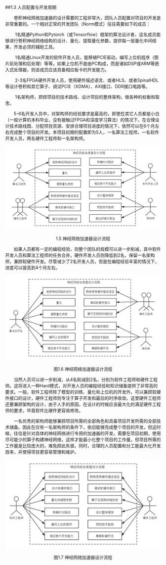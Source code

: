 ##1.3 人员配置与开发周期

&emsp;&emsp;卷积神经网络加速器的设计需要的工程非常大，团队人员配置对项目的开发是非常重要的。一个相对正常的开发团队（Norm模式）往往需要如下的成员：

&emsp;&emsp; 1名精通Python和Pytorch（或Tensorflow）框架的算法设计者，这名成员能够进行卷积神经网络结构的设计、量化、提取量化参数，提供每一层量化中间结果、开发必须的辅助工具。

&emsp;&emsp; 1名精通Linux开发的软件开发人员，能移植PCIE驱动，编写上位机程序（图片前处理和后处理）等等。如果上位机不是由PC构成，而是诸如DSP或ARM等嵌入式处理器，则该成员应该具备相应板卡的开发能力。

&emsp;&emsp; 2-3名FPGA硬件开发人员，使用硬件描述语言、或者HLS、或者SpinalHDL等设计卷积和其它算子、调试PCIE（XDMA）、AXI接口、DDR接口电路等。

&emsp;&emsp; 1名架构师，把控项目的技术路线、设计项目的整体架构，做各种的权衡和取舍。

&emsp;&emsp;5-6名开发人员中，对架构师的经验要求是最高的，即使在其它人员都是小白（一般计算机本科毕业，没有接触过FPGA和深度学习算法）的情况下，在合理设计技术路线图、分配项目资源、安排合理项目进度的情况下，依然可以在6个月左右完成整个项目的开发。本项目初期的配置即为5人，一名算法工程师，一名软件开发人员，两名硬件工程师和一名架构师。

![avatar](../image/imageOne/3.1.jpg)

<center>1.5 神经网络加速器设计流程</center>

&emsp;&emsp;如果人员都有一定的编程经验，则整个团队的规模可以进一步削减，其中软件开发人员和算法工程师的任务合并，硬件开发人员则降低到2名，保留一名架构师，兼顾软硬件开发。尽管减少了2名开发人员，但是在编程经验丰富的情况下，进度可以提高到4个月左右。

![avatar](../image/imageOne/3.2.jpg)

<center>图1.6 神经网络加速器设计流程</center>

&emsp;&emsp;当然人员可以进一步削减，从4名削减到2名，分别为软件工程师和硬件工程师。这将进入一种Hard模式，对开发人员的编程经验和知识储备提供了非常高的要求。一般，软件工程师除了模型的训练、量化和上位机的开发外，可以兼顾软硬件接口的设计，硬件工程师则专注于算子开发和最后的时序收敛。这里硬件工程师还要兼顾架构的设计，由于人手的原因，在设计的时候应该最大化的满足硬件工程师的要求，毕竟软件比硬件更容易修改。

&emsp;&emsp;一名优秀的架构师能够兼顾项目所需的全部角色和具备项目开发所需的全部技术储备。因此在仅有一名架构师的条件下，依旧能够完成整个项目的开发。但这时候，往往是针对具体的神经网络进行专用的加速器的开发，需要在项目初期，使用尽可能少的算子构建神经网络，这样才能最小化整个项目的工作量。但项目所需的工作量是比较庞大的，难免顾此失彼。同时，合理的人员配置和分工能最大化开发效率，并使得项目更容易管理和维护。

![avatar](../image/imageOne/3.3.jpg)

<center>图1.7 神经网络加速器设计流程</center>